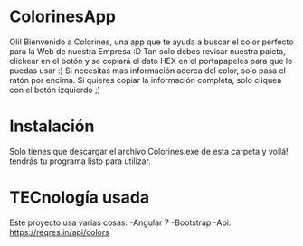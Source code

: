 # ColorinesApp

Oli! Bienvenido a Colorines, una app que te ayuda a buscar el color perfecto para la Web de nuestra Empresa :D
Tan solo debes revisar nuestra paleta, clickear en el botón y se copiará el dato HEX en el portapapeles para que lo puedas usar :)
Si necesitas mas información acerca del color, solo pasa el ratón por encima. Si quieres copiar la información completa, solo cliquea con el botón izquierdo ;)

# Instalación

Solo tienes que descargar el archivo Colorines.exe de esta carpeta y voilá! tendrás tu programa listo para utilizar.

# TECnología usada

Este proyecto usa varias cosas:
-Angular 7
-Bootstrap
-Api: https://reqres.in/api/colors

# 
